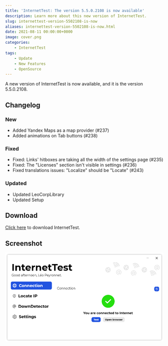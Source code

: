 ```yaml
---
title: 'InternetTest: The version 5.5.0.2108 is now available'
description: Learn more about this new version of InternetTest.
slug: internettest-version-5502108-is-now
aliases: internettest-version-5502108-is-now.html
date: 2021-08-11 00:00:00+0000
image: cover.png
categories:
    - InternetTest
tags:
    - Update
    - New Features
    - OpenSource
---
```

A new version of InternetTest is now available, and it is the version 5.5.0.2108.

## Changelog
### New
- Added Yandex Maps as a map provider (#237)
- Added animations on Tab buttons (#238)
### Fixed
- Fixed: Links' hitboxes are taking all the width of the settings page (#235)
- Fixed: The "Licenses" section isn't visible in settings (#236)
- Fixed translations issues: "Localize" should be "Locate" (#243)
### Updated
- Updated LeoCorpLibrary
- Updated Setup

## Download

[Click here](https://tinyurl.com/DownloadInternetTest) to download InternetTest.

## Screenshot

![The "Connection" page of InternetTest.](cover.png)